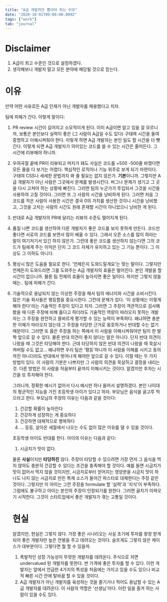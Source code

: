 ```yaml
---
title: "A급 개발자만 뽑아야 하는 이유"
date: "2020-10-01T09:00:00.009Z"
tags: ["work"]
tab: "journal"
---
```


# Disclaimer

1. A급이 최고 수준인 것으로 설정하겠다.
2. 생각해보니 개발자 말고 모든 분야에 해당될 것으로 믿는다.

# 이유

만약 어떤 사유로든 A급 인재가 아닌 개발자를 채용했다고 치자.

팀에 피해가 간다. 이렇게 말이다:

1. PR review 시간이 길어지고 소모적이게 된다. 이미 A급이면 알고 있을 걸 모르니까, 보통은 본인보다 실력이 좋은 (그 사람이 A급일 수도 있다) 구태여 시간을 들여 증명하고 이해시켜줘야 한다. 이렇게 하면 A급 개발자는 본인 일도 할 시간을 더 뺏긴다. 이렇게 되면 A급 개발자가 의미있는 코드를 쓸 수 있는 시간은 줄어든다. 그 시간에 리뷰해야 하니까.

2. 우여곡절 끝에 PR이 리뷰되고 머지가 돼도 사실은 코드를 +500 -500줄 바꿨다면 모든 줄을 다 보기는 어렵다. 핵심적인 로직이나 기능 위주로 보게 되기 마련이다. 구태여 CSS나 세세한 문법까지 봐 줄 필요는 없지 않은가. **기본**이니까. 그렇지만 A급 개발자가 아닌 사람은 그곳에서 문제를 발생시킨다. 버그나 문제가 생기고 그 곳을 다시 고쳐야 하는 상황에 빠진다. 그러면 팀의 누군가가 투입되서 그것을 시간을 사용하여 고칠 것이다. 그러면 또 그 사람의 시간을 낭비하게 된다. 그러면 처음 그 코드를 적은 사람이 사용한 시간은 결국 0의 가치를 생산한 것이니 시간을 낭비했고, 그것을 고치는 사람의 시간도 원래 존재할 시간이 아니었으니 낭비한 게 된다.

3. 반대로 A급 개발자의 PR에 달리는 리뷰의 수준도 떨어지게 된다.

4. 품질 나쁜 코드를 생산하여 다른 개발자가 좋은 코드를 보지 못하게 만든다. 코드만 좋다면 서로의 코드를 보면서 많이 배울 수 있다. 그래서 오픈 소스를 많이 하라는 말이 여기저기서 있긴 하지 않은가. 그런데 좋은 코드를 생산하지 않는다면 그의 코드가 팀에게 주는 이익은 단지 그 코드 자체가 유지하고 있는 그 기능 뿐이다. 그 이상도 그 이하도 아니다.

5. 평상시 많은 도움을 필요로 한다. '언제든지 도와드릴게요'는 맞는 말이다. 그렇지만 언제든지 도와드리면 그를 도와주는 A급 개발자의 효율은 떨어진다. 본인 개발을 할 시간이 없으니까. 물론 팀 전체의 효율이 높아지면 좋은 일이다. 하지만 그렇지 않을 때는.. 팀에 피해가 간다.

6. 기술적으로 용납되지 않는 이상한 주장을 해서 팀의 에너지와 시간을 소비시킨다. 많은 기술 회사들은 평등함을 중요시한다. 그런데 문제가 있다. '이 상황에는 이렇게 해야 한다'라는 기술적인 주장이 있다고 치자. 그러면 그 주장이 객관적으로 검사해 봤을 때 다른 주장에 비해 옳다고 하더라도 기술적인 역량이 따라오지 못하는 개발자는 그 주장을 완전하고 올바르게 평가할 수 있는 능력이 부족하다. 왜냐하면 충분한 이해가 따라오지 않는데 그 주장을 타당한 근거로 옹호하거나 반대할 수는 없기 때문이다. 그러면 또 옳은 주장을 하는 쪽에서 이 사람을 이해시켜줘야만 팀이 한 발짝 앞으로 갈 수 있다. 물론 반대 의견이 좋지 않다는 말은 아니다. 단지 반대 의견이 나왔을 때 그것은 타당해야 한다. 근데 타당하지 않은 반대 의견이 나왔을 때 묵살시켜버릴 수도 없고... 왜냐하면 우리 팀은 '평등'하니까 이 사람을 이해를 시키고 동의까진 아니더라도 반대에서 벗어나게 해야만 앞으로 갈 수 있다. 이럴 때는 두 가지 방법이 있다. 이 사람의 기분은 나쁘지만 그 사람의 의견을 묵살하고 결정을 내리는 것. 다른 방법은 이 사람을 처음부터 끝까지 이해시키는 것이다. 알겠지만 후자는 시간을 또 투자해야 한다.

   그러니까, 정확한 예시가 없어서 다시 예시만 하나 들어서 설명하겠다. 본인 나이대의 평균적인 지능을 가진 초등학생 아이가 있다고 하자. 부모님은 음식을 골고루 먹으라고 한다. 부모님의 주장의 이유는 다음과 같을 것이다:

   1. 건강할 확률이 높아진다
   2. 건강하게 성장하는 게 중요하다
   3. 건강하면 대체적으로 행복하다
   4. ... 등등, 살아온 세월에서 나오는 수도 없이 많은 이유를 댈 수 있을 것이다.

   초등학생 아이도 반대를 한다. 아이의 이유는 다음과 같다:

   1. 시금치가 맛이 없다.

   물론 **사실**이지만 **타당하진** 않다. 주장이 타당할 수 있으려면 가장 먼저 그 음식을 먹지 않아도 충분히 건강할 수 있다는 조건을 충족해야 할 것이다. 예를 들면 시금치가 맛이 없어서 먹지 않을 것이지만, 시금치로부터 얻어지는 영양분을 시금치 맛이 하나도 나지 않는 시금치로 만든 특제 소스가 들어간 파스타로 대체한다는 주장 같은 것이다. 그렇지만 이 아이는 그런 주장을 formulate 할 '실력'과 '지식'이 부족하다. 그럼에도 불구하고 아이는 본인의 주장이 인정되기를 원한다. 그러면 골치가 아파오기 시작한다. 그것이 스타트업에서 좋은 개발자가 겪는 고통일 것이다.

   # 현실

   알겠지만, 현실은 그렇지 않다. 가장 좋은 시나리오는 사실 초기에 투자를 왕창 받게 되어 좋은 개발자만 높은 연봉을 주고 데려오는 것이다. 슬프게도 그렇지 않은 케이스가 대부분이다. 그렇다면 뭘 할 수 있을까.

   1. 폭발적인 성장 가능성이 뚜렷한 개발자를 데려온다. 주식으로 치면 undervalued 된 개발자를 뜻한다. 싼 가격에 좋은 투자를 할 수 있다. 이런 개발자는 앞에서 언급한 4가지의 특성을 처음에는 가지고 있을 수도 있으나 비교적 빠른 시간 안에 탈바꿈 할 수 있을 것이다.
   2. A급 개발자가 아닌 개발자를 육성하는 것을 즐기거나 적어도 용납할 수 있는 A급 개발자를 데려온다. 이 사람의 역할은 '선생님'이다. 이런 일을 즐겨 하는 사람이 있을 수도 있다.